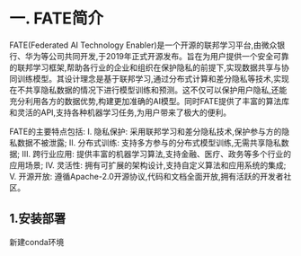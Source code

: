 # 一. FATE简介
FATE(Federated AI Technology Enabler)是一个开源的联邦学习平台,由微众银行、华为等公司共同开发,于2019年正式开源发布。旨在为用户提供一个安全可靠的联邦学习框架,帮助各行业的企业和组织在保护隐私的前提下,实现数据共享与协同训练模型。其设计理念是基于联邦学习,通过分布式计算和差分隐私等技术,实现在不共享隐私数据的情况下进行模型训练和预测。这不仅可以保护用户隐私,还能充分利用各方的数据优势,构建更加准确的AI模型。同时FATE提供了丰富的算法库和灵活的API,支持各种机器学习任务,为用户带来了极大的便利。

FATE的主要特点包括:
I. 隐私保护: 采用联邦学习和差分隐私技术,保护参与方的隐私数据不被泄露;
II. 分布式训练: 支持多方参与的分布式模型训练,无需共享隐私数据;
III. 跨行业应用: 提供丰富的机器学习算法,支持金融、医疗、政务等多个行业的应用场景;
IV. 灵活性: 拥有可扩展的架构设计,支持自定义算法和应用系统的集成;
V. 开源开放: 遵循Apache-2.0开源协议,代码和文档全面开放,拥有活跃的开发者社区。

## 1.安装部署
新建conda环境

     